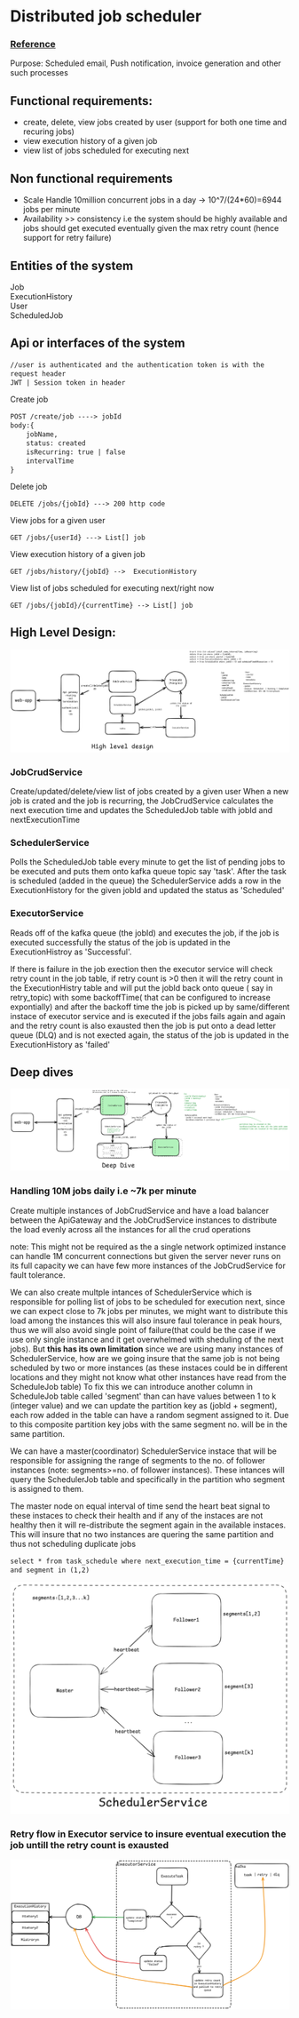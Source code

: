 # Distributed job scheduler
### [Reference](https://medium.com/@mayilb77/design-a-distributed-job-scheduler-for-millions-of-tasks-in-daily-operations-4132dc6d645f)

Purpose: Scheduled email, Push notification, invoice generation and other such processes

## Functional requirements:
- create, delete, view jobs created by user (support for both one time and recuring jobs)
- view execution history of a given job
- view list of jobs scheduled for executing next

## Non functional requirements
- Scale Handle 10million concurrent jobs in a day -> 10^7/(24*60)=6944 jobs per minute
- Availability >> consistency i.e the  system should be highly available and
jobs should get executed eventually given the max retry count (hence support for retry failure)

## Entities of the system
Job <br>
ExecutionHistory <br>
User <br>
ScheduledJob<br>


## Api or interfaces of the system

```
//user is authenticated and the authentication token is with the request header
JWT | Session token in header
```

Create job
```
POST /create/job ----> jobId
body:{
    jobName,
    status: created
    isRecurring: true | false
    intervalTime
}
```
Delete job
```
DELETE /jobs/{jobId} ---> 200 http code
```
View jobs for a given user
```
GET /jobs/{userId} ---> List[] job
```
View execution history of a given job
```
GET /jobs/history/{jobId} -->  ExecutionHistory
```
View list of jobs scheduled for executing next/right now
```
GET /jobs/{jobId}/{currentTime} --> List[] job
```
## High Level Design:
![highLevelDesign](image-1.png)


### JobCrudService
Create/updated/delete/view list of jobs created by a given user
When a new job is crated and the job is recurring, the JobCrudService calculates the next execution time and updates the ScheduledJob table with jobId and nextExecutionTime

### SchedulerService
Polls the ScheduledJob table every minute to get the list of pending jobs to be executed and puts them onto kafka queue topic say 'task'.
After the task is scheduled (added in the queue) the SchedulerService adds a row in the ExecutionHistory for the given jobId and updated the status as 'Scheduled'


### ExecutorService
Reads off of the kafka queue (the jobId) and executes the job, if the job is executed successfully the status of the job is updated in the ExecutionHistroy as 'Successful'.

If there is failure in the job exection then the executor service will check retry count in the job table, if retry count is >0 then it will the retry count in the ExecutionHistry table and will put the jobId back onto queue ( say in retry_topic) with some backoffTime( that can be configured to increase expontially) and after the backoff time the job is picked up by same/different instace of executor service and is executed if the jobs fails again and again and the retry count is also exausted then the job is put onto a dead letter queue (DLQ) and is not exected again, the status of the job is updated in the ExecutionHistory as 'failed'




## Deep dives

![deepdive](image-2.png)

### Handling 10M jobs daily i.e ~7k per minute
Create multiple instances of JobCrudService and have a load balancer between the ApiGateway and the JobCrudService instances to distribute the load evenly across all the instances for all the crud operations

note: This might not be required as the a single network optimized instance can handle 1M concurrent connections but given the server never runs on its full capacity we can have few more instances of the JobCrudService for fault tolerance.

We can also create multple intances of SchedulerService which is responsible for polling list of jobs to be scheduled for execution next, since we can expect close to 7k jobs per minutes, we might want to distribute this load among the instances this will also insure faul tolerance in peak hours, thus we will also avoid single point of failure(that could be the case if we use only single instance and it get overwhelmed with sheduling of the next jobs).
But **this has its own limitation** since we are using many instances of 
SchedulerService, how are we going insure that the same job is not being scheduled by two or more instances (as these instaces could be in different locations and they might not know what other instances have read from the ScheduleJob table)
To fix this we can introduce another column in ScheduleJob table called 'segment' than can have values between 1 to k (integer value) and we can update the partition key as (jobId + segment), each row added in the table can have a random segment assigned to it.
Due to this composite partition key jobs with the same segment no. will be in the same partition.

We can have a master(coordinator) SchedulerService instace that will be responsible for assigning the range of segments to the no. of follower instances (note: segments>=no. of follower instances). These intances will query the SchedulerJob table and specifically in the partition who segment is assigned to them.

The master node on equal interval of time send the heart beat signal to these instaces to check their health and if any of the instaces are not healthy then it will re-distribute the segment again in the available instaces.
This will insure that no two instances are quering the same partition and thus not scheduling duplicate jobs
```
select * from task_schedule where next_execution_time = {currentTime} and segment in (1,2)
```
![distributedSchedulerService](image.png)

### Retry flow in Executor service to insure eventual execution the job untill the retry count is exausted

![executorService](image-3.png)










